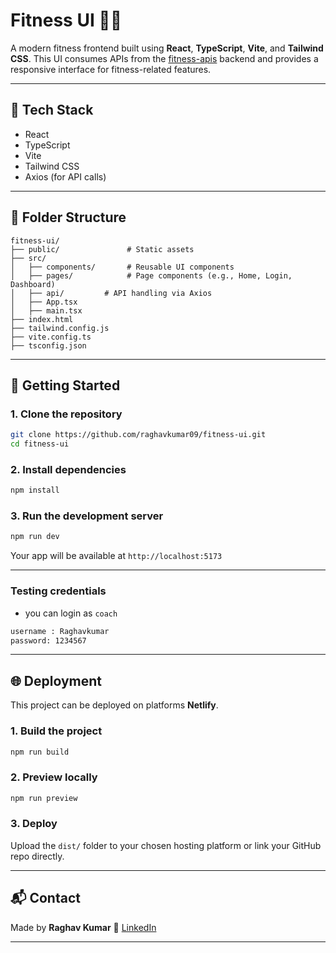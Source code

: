 # Fitness UI 🏋️‍♂️

A modern fitness frontend built using **React**, **TypeScript**, **Vite**, and **Tailwind CSS**. This UI consumes APIs from the [fitness-apis](https://github.com/raghavkumar09/fitness-apis) backend and provides a responsive interface for fitness-related features.

---

## 🔧 Tech Stack

* React
* TypeScript
* Vite
* Tailwind CSS
* Axios (for API calls)

---

## 📁 Folder Structure

```
fitness-ui/
├── public/               # Static assets
├── src/
│   ├── components/       # Reusable UI components
│   ├── pages/            # Page components (e.g., Home, Login, Dashboard)
│   ├── api/         # API handling via Axios
│   ├── App.tsx
│   ├── main.tsx
├── index.html
├── tailwind.config.js
├── vite.config.ts
├── tsconfig.json
```

---

## 🚀 Getting Started

### 1. Clone the repository

```bash
git clone https://github.com/raghavkumar09/fitness-ui.git
cd fitness-ui
```

### 2. Install dependencies

```bash
npm install
```

### 3. Run the development server

```bash
npm run dev
```

Your app will be available at `http://localhost:5173`

---

### Testing credentials
- you can login as `coach`
```bash
username : Raghavkumar
password: 1234567
```
---

## 🌐 Deployment

This project can be deployed on platforms  **Netlify**.

### 1. Build the project

```bash
npm run build
```

### 2. Preview locally

```bash
npm run preview
```

### 3. Deploy

Upload the `dist/` folder to your chosen hosting platform or link your GitHub repo directly.

---

## 📬 Contact

Made by **Raghav Kumar**
🔗 [LinkedIn](https://linkedin.com/in/raghavkumar09)

---
